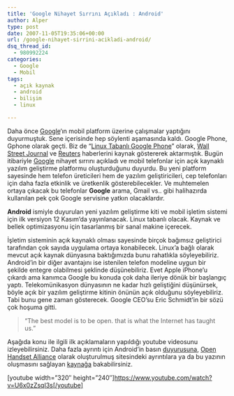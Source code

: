 ```yaml
---
title: 'Google Nihayet Sırrını Açıkladı : Android'
author: Alper
type: post
date: 2007-11-05T19:35:06+00:00
url: /google-nihayet-sirrini-acikladi-android/
dsq_thread_id:
  - 980992224
categories:
  - Google
  - Mobil
tags:
  - açık kaynak
  - android
  - bilişim
  - linux

---
```

Daha önce [Google][1]&#8216;ın mobil platform üzerine çalışmalar yaptığını duyurmuştuk. Sene içerisinde hep söylenti aşamasında kaldı. Google Phone, Gphone olarak geçti. Biz de &#8220;[Linux Tabanlı Google Phone][2]&#8221; olarak, [Wall Street Journal][3] ve [Reuters][4] haberlerini kaynak göstererek aktarmıştık. Bugün itibariyle [Google][5] nihayet sırrını açıkladı ve mobil telefonlar için açık kaynaklı yazılım geliştirme platformu oluşturduğunu duyurdu. Bu yeni platform sayesinde hem telefon üreticileri hem de yazılım geliştiricileri, cep telefonları için daha fazla etkinlik ve üretkenlik gösterebilecekler. Ve muhtemelen ortaya çıkacak bu telefonlar **Google** arama, Gmail vs.. gibi halihazırda kullanılan pek çok Google servisine yatkın olacaklardır.<!--more-->

**Android** ismiyle duyurulan yeni yazılım geliştirme kiti ve mobil işletim sistemi için ilk versiyon 12 Kasım&#8217;da yayınlanacak. Linux tabanlı olacak. Kaynak ve bellek optimizasyonu için tasarlanmış bir sanal makine içerecek.

İşletim sisteminin açık kaynaklı olması sayesinde birçok bağımsız geliştirici tarafından çok sayıda uygulama ortaya konabilecek. Linux&#8217;a bağlı olarak mevcut açık kaynak dünyasına baktığımızda bunu rahatlıkla söyleyebiliriz. Android&#8217;in bir diğer avantajını ise istenilen telefon modeline uygun bir şekilde entegre olabilmesi şeklinde düşünebiliriz. Evet Apple iPhone&#8217;u çıkardı ama kanımca Google bu konuda çok daha ileriye dönük bir başlangıç yaptı. Telekomünikasyon dünyasının ne kadar hızlı geliştiğini düşünürsek, böyle açık bir yazılım geliştirme kitinin önünün açık olduğunu söyleyebiliriz. Tabi bunu gene zaman gösterecek. Google CEO&#8217;su Eric Schmidt&#8217;in bir sözü çok hoşuma gitti.

> “The best model is to be open. that is what the Internet has taught us.&#8221;

Aşağıda konu ile ilgili ilk açıklamaların yapıldığı youtube videosunu izleyebilirsiniz. Daha fazla ayrıntı için Android&#8217;in basın [duyurusuna][6], [Open Handset Alliance][7] olarak oluşturulmuş sitesindeki ayrıntılara ya da bu yazının oluşmasını sağlayan [kaynağa][8] bakabilirsiniz.

[youtube width=&#8221;320&#8243; height=&#8221;240&#8243;]https://www.youtube.com/watch?v=U6x0zZsqI3s[/youtube]

 [1]: https://www.google.com.tr
 [2]: https://www.murekkep.org/linux-tabanli-google-phone-gphone-389
 [3]: https://online.wsj.com/article/SB118602176520985718.html
 [4]: https://www.reuters.com/article/technologyNews/idUSN0242431720070802
 [5]: https://www.murekkep.org/konu/web-uygulamalari-ve-internet/google
 [6]: https://www.openhandsetalliance.com/press_110507.html
 [7]: https://www.openhandsetalliance.com/android_overview.html
 [8]: https://www.techcrunch.com/2007/11/05/breaking-google-announces-android-and-open-handset-alliance/